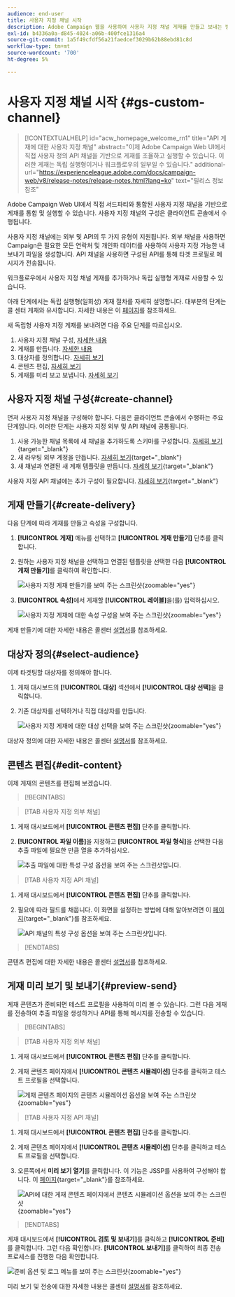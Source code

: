 ```yaml
---
audience: end-user
title: 사용자 지정 채널 시작
description: Adobe Campaign 웹을 사용하여 사용자 지정 채널 게재를 만들고 보내는 방법을 알아봅니다
exl-id: b4336a0a-d845-4024-a06b-400fce1316a4
source-git-commit: 1a5f49cfdf56a21faedcef3029b62b88ebd81c8d
workflow-type: tm+mt
source-wordcount: '700'
ht-degree: 5%

---
```


# 사용자 지정 채널 시작 {#gs-custom-channel}

>[!CONTEXTUALHELP]
>id="acw_homepage_welcome_rn1"
>title="API 게재에 대한 사용자 지정 채널"
>abstract="이제 Adobe Campaign Web UI에서 직접 사용자 정의 API 채널을 기반으로 게재를 조율하고 실행할 수 있습니다. 이러한 게재는 독립 실행형이거나 워크플로우의 일부일 수 있습니다."
>additional-url="https://experienceleague.adobe.com/docs/campaign-web/v8/release-notes/release-notes.html?lang=ko" text="릴리스 정보 참조"

Adobe Campaign Web UI에서 직접 서드파티와 통합된 사용자 지정 채널을 기반으로 게재를 통합 및 실행할 수 있습니다. 사용자 지정 채널의 구성은 클라이언트 콘솔에서 수행됩니다.

사용자 지정 채널에는 외부 및 API의 두 가지 유형이 지원됩니다. 외부 채널을 사용하면 Campaign은 필요한 모든 연락처 및 개인화 데이터를 사용하여 사용자 지정 가능한 내보내기 파일을 생성합니다. API 채널을 사용하면 구성된 API를 통해 타겟 프로필로 메시지가 전송됩니다.

워크플로우에서 사용자 지정 채널 게재를 추가하거나 독립 실행형 게재로 사용할 수 있습니다.

아래 단계에서는 독립 실행형(일회성) 게재 절차를 자세히 설명합니다. 대부분의 단계는 콜 센터 게재와 유사합니다. 자세한 내용은 이 [페이지](../call-center/create-call-center.md)를 참조하세요.

새 독립형 사용자 지정 게재를 보내려면 다음 주요 단계를 따르십시오.

1. 사용자 지정 채널 구성, [자세한 내용](#create-channel)
1. 게재를 만듭니다. [자세한 내용](#create-delivery)
1. 대상자를 정의합니다. [자세히 보기](#select-audience)
1. 콘텐츠 편집, [자세히 보기](#edit-content)
1. 게재를 미리 보고 보냅니다. [자세히 보기](#preview-send)

## 사용자 지정 채널 구성{#create-channel}

먼저 사용자 지정 채널을 구성해야 합니다. 다음은 클라이언트 콘솔에서 수행하는 주요 단계입니다. 이러한 단계는 사용자 지정 외부 및 API 채널에 공통됩니다.

1. 사용 가능한 채널 목록에 새 채널을 추가하도록 스키마를 구성합니다. [자세히 보기](https://experienceleague.adobe.com/docs/campaign/campaign-v8/send/custom-channel.html?lang=ko#configure-schema){target="_blank"}
1. 새 라우팅 외부 계정을 만듭니다. [자세히 보기](https://experienceleague.adobe.com/docs/campaign/campaign-v8/send/custom-channel.html?lang=ko#reate-ext-account){target="_blank"}
1. 새 채널과 연결된 새 게재 템플릿을 만듭니다. [자세히 보기](https://experienceleague.adobe.com/docs/campaign/campaign-v8/send/custom-channel.html?lang=ko#create-template){target="_blank"}

사용자 지정 API 채널에는 추가 구성이 필요합니다. [자세히 보기](https://experienceleague.adobe.com/docs/campaign/campaign-v8/send/custom-channel.html?lang=ko#api-additional){target="_blank"}

## 게재 만들기{#create-delivery}

다음 단계에 따라 게재를 만들고 속성을 구성합니다.

1. **[!UICONTROL 게재]** 메뉴를 선택하고 **[!UICONTROL 게재 만들기]** 단추를 클릭합니다.

1. 원하는 사용자 지정 채널을 선택하고 연결된 템플릿을 선택한 다음 **[!UICONTROL 게재 만들기]**&#x200B;를 클릭하여 확인합니다.

   ![사용자 지정 게재 만들기를 보여 주는 스크린샷](assets/cus-create.png){zoomable="yes"}

1. **[!UICONTROL 속성]**&#x200B;에서 게재할 **[!UICONTROL 레이블]**&#x200B;을(를) 입력하십시오.

   ![사용자 지정 게재에 대한 속성 구성을 보여 주는 스크린샷](assets/cus-properties.png){zoomable="yes"}

게재 만들기에 대한 자세한 내용은 콜센터 [설명서](../call-center/create-call-center.md#create-delivery)를 참조하세요.

## 대상자 정의{#select-audience}

이제 타겟팅할 대상자를 정의해야 합니다.

1. 게재 대시보드의 **[!UICONTROL 대상]** 섹션에서 **[!UICONTROL 대상 선택]**&#x200B;을 클릭합니다.

1. 기존 대상자를 선택하거나 직접 대상자를 만듭니다.

   ![사용자 지정 게재에 대한 대상 선택을 보여 주는 스크린샷](assets/cc-audience2.png){zoomable="yes"}

대상자 정의에 대한 자세한 내용은 콜센터 [설명서](../call-center/create-call-center.md#select-audience)를 참조하세요.

## 콘텐츠 편집{#edit-content}

이제 게재의 콘텐츠를 편집해 보겠습니다.

>[!BEGINTABS]

>[!TAB 사용자 지정 외부 채널]

1. 게재 대시보드에서 **[!UICONTROL 콘텐츠 편집]** 단추를 클릭합니다.

1. **[!UICONTROL 파일 이름]**&#x200B;을 지정하고 **[!UICONTROL 파일 형식]**&#x200B;을 선택한 다음 추출 파일에 필요한 만큼 열을 추가하십시오.

   ![추출 파일에 대한 특성 구성 옵션을 보여 주는 스크린샷입니다.](assets/cc-content-attributes.png)

>[!TAB 사용자 지정 API 채널]

1. 게재 대시보드에서 **[!UICONTROL 콘텐츠 편집]** 단추를 클릭합니다.

1. 필요에 따라 필드를 채웁니다. 이 화면을 설정하는 방법에 대해 알아보려면 이 [페이지](https://experienceleague.adobe.com/docs/campaign/campaign-v8/send/custom-channel.html?lang=ko#api-additional-screen){target="_blank"}를 참조하세요.

   ![API 채널의 특성 구성 옵션을 보여 주는 스크린샷입니다.](assets/cc-content-attributes-api.png)

>[!ENDTABS]

콘텐츠 편집에 대한 자세한 내용은 콜센터 [설명서](../call-center/create-call-center.md#edit-content)를 참조하세요.

## 게재 미리 보기 및 보내기{#preview-send}

게재 콘텐츠가 준비되면 테스트 프로필을 사용하여 미리 볼 수 있습니다. 그런 다음 게재를 전송하여 추출 파일을 생성하거나 API를 통해 메시지를 전송할 수 있습니다.

>[!BEGINTABS]

>[!TAB 사용자 지정 외부 채널]

1. 게재 대시보드에서 **[!UICONTROL 콘텐츠 편집]** 단추를 클릭합니다.

1. 게재 콘텐츠 페이지에서 **[!UICONTROL 콘텐츠 시뮬레이션]** 단추를 클릭하고 테스트 프로필을 선택합니다.

   ![게재 콘텐츠 페이지의 콘텐츠 시뮬레이션 옵션을 보여 주는 스크린샷](assets/cus-simulate.png){zoomable="yes"}

>[!TAB 사용자 지정 API 채널]

1. 게재 대시보드에서 **[!UICONTROL 콘텐츠 편집]** 단추를 클릭합니다.

1. 게재 콘텐츠 페이지에서 **[!UICONTROL 콘텐츠 시뮬레이션]** 단추를 클릭하고 테스트 프로필을 선택합니다.

1. 오른쪽에서 **미리 보기 열기**&#x200B;를 클릭합니다. 이 기능은 JSSP를 사용하여 구성해야 합니다. 이 [페이지](https://experienceleague.adobe.com/docs/campaign/campaign-v8/send/custom-channel.html?lang=ko#api-additional-preview){target="_blank"}를 참조하세요.

   ![API에 대한 게재 콘텐츠 페이지에서 콘텐츠 시뮬레이션 옵션을 보여 주는 스크린샷](assets/cus-simulate-api.png){zoomable="yes"}

>[!ENDTABS]

게재 대시보드에서 **[!UICONTROL 검토 및 보내기]**&#x200B;를 클릭하고 **[!UICONTROL 준비]**&#x200B;를 클릭합니다. 그런 다음 확인합니다. **[!UICONTROL 보내기]**&#x200B;를 클릭하여 최종 전송 프로세스를 진행한 다음 확인합니다.

![준비 옵션 및 로그 메뉴를 보여 주는 스크린샷](assets/cus-prepare.png){zoomable="yes"}

미리 보기 및 전송에 대한 자세한 내용은 콜센터 [설명서](../call-center/create-call-center.md#preview-send)를 참조하세요.
